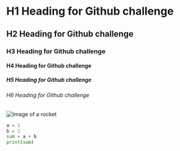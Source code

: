 # H1 Heading for Github challenge
## H2 Heading for Github challenge
### H3 Heading for Github challenge
#### H4 Heading for Github challenge
##### H5 Heading for Github challenge
###### H6 Heading for Github challenge

![Image of a rocket](https://octodex.github.com/images/yaktocat.png)

```Python
a = 1
b = 2
sum = a + b
print(sum)
```
